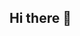 ## Hi there 👋

<!--
**Hildely/Hildely** is a ✨ _special_ ✨ repository because its `README.md` (this file) appears on your GitHub profile.

Here are some ideas to get you started:

- 🔭 I’m currently working on ...
- 🌱 I’m currently learning Data Analytics
- 👯 I’m looking to collaborate on Data Projects
- 🤔 I’m looking for help with Data an Reliability
- 📫 my email is: salashildely@gmail.com
-->
